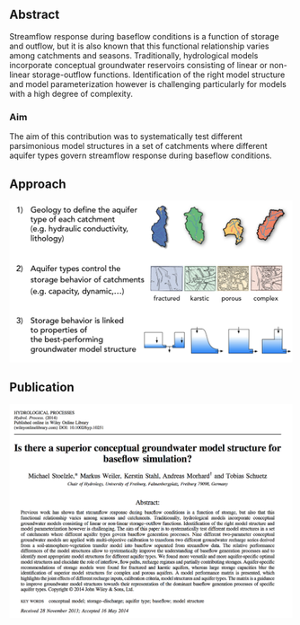 ## Abstract
Streamflow response during baseflow conditions is a function of storage and outflow, but it is also known that this functional relationship varies among catchments and seasons. Traditionally, hydrological models incorporate conceptual groundwater reservoirs consisting of linear or non-linear storage-outflow functions. Identification of the right model structure and model parameterization however is challenging particularly for models with a high degree of complexity. 

### Aim
The aim of this contribution was to systematically test different parsimonious model structures in a set of catchments where different aquifer types govern streamflow response during baseflow conditions. 
 
## Approach
![Snap](improve_bfs.png)

## Publication

![Snap2](stoelzle_hp_2015.png)
